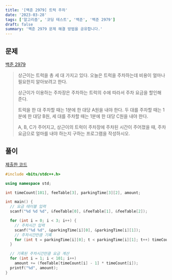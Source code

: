 ```yaml
---
title: '[백준 2979] 트럭 주차'
date: '2023-03-28'
tags: ['알고리즘', '코딩 테스트', '백준', '백준 2979']
draft: false
summary: '백준 2979 문제 해결 방법을 공유합니다.'
---
```


## 문제

[백준 2979](https://www.acmicpc.net/problem/2979)

> 상근이는 트럭을 총 세 대 가지고 있다. 오늘은 트럭을 주차하는데 비용이 얼마나 필요한지 알아보려고 한다.
>
> 상근이가 이용하는 주차장은 주차하는 트럭의 수에 따라서 주차 요금을 할인해 준다.
>
> 트럭을 한 대 주차할 때는 1분에 한 대당 A원을 내야 한다. 두 대를 주차할 때는 1분에 한 대당 B원, 세 대를 주차할 때는 1분에 한 대당 C원을 내야 한다.
>
> A, B, C가 주어지고, 상근이의 트럭이 주차장에 주차된 시간이 주어졌을 때, 주차 요금으로 얼마를 내야 하는지 구하는 프로그램을 작성하시오.

## 풀이

[제출한 코드](http://boj.kr/b1515bf5c6e44a3c89a4fa7363918848)

```cpp
#include <bits/stdc++.h>

using namespace std;

int timeCount[101], feeTable[3], parkingTime[3][2], amount;

int main() {
  // 요금 테이블 입력
  scanf("%d %d %d", &feeTable[0], &feeTable[1], &feeTable[2]);

  for (int i = 0; i < 3; i++) {
    // 주차시간 입력
    scanf("%d %d", &parkingTime[i][0], &parkingTime[i][1]);
    // 주차시간만큼 기록
    for (int t = parkingTime[i][0]; t < parkingTime[i][1]; t++) timeCount[t]++;
  }

  // 기록된 주차시간만큼 요금 계산
  for (int i = 1; i < 101; i++)
    amount += (feeTable[timeCount[i] - 1] * timeCount[i]);
  printf("%d", amount);
}

```
